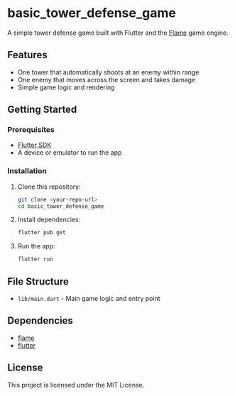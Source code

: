 # basic_tower_defense_game

A simple tower defense game built with Flutter and the [Flame](https://flame-engine.org/) game engine.

## Features

- One tower that automatically shoots at an enemy within range
- One enemy that moves across the screen and takes damage
- Simple game logic and rendering

## Getting Started

### Prerequisites

- [Flutter SDK](https://flutter.dev/docs/get-started/install)
- A device or emulator to run the app

### Installation

1. Clone this repository:
   ```sh
   git clone <your-repo-url>
   cd basic_tower_defense_game
   ```

2. Install dependencies:
   ```sh
   flutter pub get
   ```

3. Run the app:
   ```sh
   flutter run
   ```

## File Structure

- `lib/main.dart` - Main game logic and entry point

## Dependencies

- [flame](https://pub.dev/packages/flame)
- [flutter](https://flutter.dev/)

## License

This project is licensed under the MIT License.
